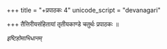 +++
title = "+प्रपाठकः 4"
unicode_script = "devanagari"

+++
तैत्तिरीयसंहितायां तृतीयकाण्डे चतुर्थः प्रपाठकः ॥

*इष्टिहोमाभिधानम्*
